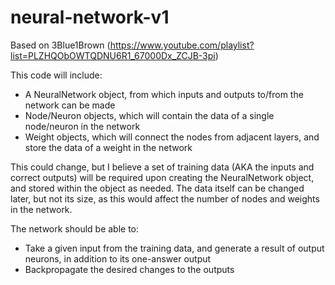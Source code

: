 # neural-network-v1
Based on 3Blue1Brown (https://www.youtube.com/playlist?list=PLZHQObOWTQDNU6R1_67000Dx_ZCJB-3pi)

This code will include:
  - A NeuralNetwork object, from which inputs and outputs to/from the network can be made
  - Node/Neuron objects, which will contain the data of a single node/neuron in the network
  - Weight objects, which will connect the nodes from adjacent layers, and store the data of a weight in the network 

This could change, but I believe a set of training data (AKA the inputs and correct outputs) will be required upon creating the NeuralNetwork object, and stored within the object as needed. The data itself can be changed later, but not its size, as this would affect the number of nodes and weights in the network.

The network should be able to:
  - Take a given input from the training data, and generate a result of output neurons, in addition to its one-answer output
  - Backpropagate the desired changes to the outputs
